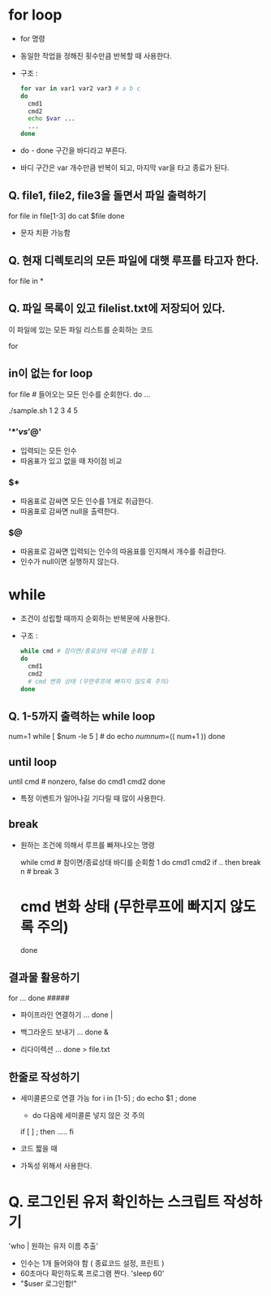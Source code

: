 # for loop
- for 명령
- 동일한 작업을 정해진 횟수만큼 반복할 때 사용한다.
- 구조 :

  ```sh
  for var in var1 var2 var3 # a b c
  do
    cmd1
    cmd2
    echo $var ...
    ...
  done
  ```
- do - done 구간을 바디라고 부른다.
- 바디 구간은 var 개수만큼 반복이 되고, 마지막 var을 타고 종료가 된다.

## Q. file1, file2, file3을 돌면서 파일 출력하기

  for file in file[1-3]
  do
  cat $file
  done

- 문자 치환 가능함

## Q. 현재 디렉토리의 모든 파일에 대햇 루프를 타고자 한다.

  for file in *

## Q. 파일 목록이 있고 filelist.txt에 저장되어 있다.
  이 파일에 있는 모든 파일 리스트를 순회하는 코드

  for 

## in이 없는 for loop

  for file # 들어오는 모든 인수를 순회한다.
  do
  ...

  ./sample.sh 1 2 3 4 5

### '$*' vs '$@'
- 입력되는 모든 인수
- 따옴표가 있고 없을 때 차이점 비교

### $*
- 따옴표로 감싸면 모든 인수를 1개로 취급한다.
- 따옴표로 감싸면 null을 출력한다.

### $@
- 따옴표로 감싸면 입력되는 인수의 따옴표를 인지해서 개수를 취급한다.
- 인수가 null이면 실행하지 않는다.


# while
- 조건이 성립할 때까지 순회하는 반복문에 사용한다.
- 구조 :

  ```sh
  while cmd # 참이면/종료상태 바디를 순회함 1
  do
    cmd1
    cmd2
    # cmd 변화 상태 (무한루프에 빠지지 않도록 주의)
  done
  ```

## Q. 1-5까지 출력하는 while loop

  num=1
  while [ $num -le 5 ] #
  do
    echo $num
    num=$(( num+1 ))
  done

## until loop
  
  until cmd # nonzero, false
  do
    cmd1
    cmd2
  done

- 특정 이벤트가 일어나길 기다릴 때 많이 사용한다.

## break
- 원하는 조건에 의해서 루프를 빠져나오는 명령

  while cmd # 참이면/종료상태 바디를 순회함 1
  do
    cmd1
    cmd2
    if ..
      then
      break n # break 3
    # cmd 변화 상태 (무한루프에 빠지지 않도록 주의)
  done

## 결과물 활용하기
for
...
done #####

- 파이프라인 연결하기
  ... done |

- 백그라운드 보내기
  ... done &

- 리다이렉션
  ... done > file.txt

## 한줄로 작성하기
- 세미콜론으로 연결 가능
  for i in [1-5] ; do echo $1 ; done
  - do 다음에 세미콜론 넣지 않은 것 주의

  if [ ] ; then
    .....
  fi

- 코드 짧을 때
- 가독성 위해서 사용한다.

# Q. 로그인된 유저 확인하는 스크립트 작성하기
'who | 원하는 유저 이름 추출'

- 인수는 1개 들어와야 함 ( 종료코드 설정, 프린트 )
- 60초마다 확인하도록 프로그램 짠다.
  'sleep 60'
- "$user 로그인함!"


